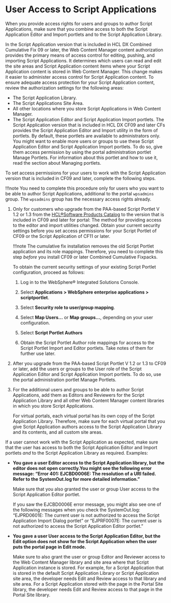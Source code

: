 # User Access to Script Applications

When you provide access rights for users and groups to author Script Applications, make sure that you combine access to both the Script Application Editor and Import portlets and to the Script Application Library.

In the Script Application version that is included in HCL DX Combined Cumulative Fix 09 or later, the Web Content Manager content authorization provides the primary means of access control for editing, pushing, and importing Script Applications. It determines which users can read and edit the site areas and Script Application content items where your Script Application content is stored in Web Content Manager. This change makes it easier to administer access control for Script Application content. To ensure adequate access protection for your Script Application content, review the authorization settings for the following areas:

-   The Script Application Library.
-   The Script Applications Site Area.
-   All other locations where you store Script Applications in Web Content Manager.
-   The Script Application Editor and Script Application Import portlets. The Script Application version that is included in HCL DX CF09 and later CFs provides the Script Application Editor and Import utility in the form of portlets. By default, these portlets are available to administrators only. You might want to enable more users or groups to use these Script Application Editor and Script Application Import portlets. To do so, give them access permission by using the portal administration portlet Manage Portlets. For information about this portlet and how to use it, read the section about Managing portlets.

To set access permissions for your users to work with the Script Application version that is included in CF09 and later, complete the following steps.

!!!note
    You need to complete this procedure only for users who you want to be able to author Script Applications, additional to the portal `wpsadmins` group. The `wpsadmins` group has the necessary access rights already.

1.  Only for customers who upgrade from the PAA-based Script Portlet V 1.2 or 1.3 from the [HCL®Software Products Catalog](https://www.hcltechsw.com/products) to the version that is included in CF09 and later for portal: The method for providing access to the editor and import utilities changed. Obtain your current security settings before you set access permissions for your Script Portlet of CF09 or the Script Application of CF11 or later.

    !!!note
        The cumulative fix installation removes the old Script Portlet application and its role mappings. Therefore, you need to complete this step *before* you install CF09 or later Combined Cumulative Fixpacks.

    To obtain the current security settings of your existing Script Portlet configuration, proceed as follows:

    1.  Log in to the WebSphere® Integrated Solutions Console.

    2.  Select **Applications > WebSphere enterprise applications > scriptportlet**.

    3.  Select **Security role to user/group mapping**.

    4.  Select **Map Users...** or **Map groups...**, depending on your user configuration.

    5.  Select **Script Portlet Authors**

    6.  Obtain the Script Portlet Author role mappings for access to the Script Portlet Import and Editor portlets. Take notes of them for further use later.

2.  After you upgrade from the PAA-based Script Portlet V 1.2 or 1.3 to CF09 or later, add the users or groups to the User role of the Script Application Editor and Script Application Import portlets. To do so, use the portal administration portlet Manage Portlets.

3.  For the additional users and groups to be able to author Script Applications, add them as Editors and Reviewers for the Script Application Library and all other Web Content Manager content libraries in which you store Script Applications.

    For virtual portals, each virtual portal has its own copy of the Script Application Library. Therefore, make sure for each virtual portal that you give Script Application authors access to the Script Application Library and its contents, and all custom site areas.


If a user cannot work with the Script Application as expected, make sure that the user has access to both the Script Application Editor and Import portlets *and* to the Script Application Library as required. Examples:

-   **You gave a user Editor access to the Script Application library, but the editor does not open correctly.You might see the following error message: “Error 401: EJCBD0006E: The resolution of a URI failed. Refer to the SystemOut.log for more detailed information.”**

    Make sure that you also granted the user or group User access to the Script Application Editor portlet.

    If you saw the EJCBD0006E error message, you might also see one of the following messages when you check the SystemOut.log: “EJPRD0601E: The current user is not authorized to access the Script Application Import Dialog portlet” or “EJPRF0007E: The current user is not authorized to access the Script Application Editor portlet.”

-   **You gave a user User access to the Script Application Editor, but the Edit option does not show for the Script Application when the user puts the portal page in Edit mode.**

    Make sure to also grant the user or group Editor and Reviewer access to the Web Content Manager library and site area where that Script Application instance is stored. For example, for a Script Application that is stored in the default Script Application Library or Script Application site area, the developer needs Edit and Review access to that library and site area. For a Script Application stored with the page in the Portal Site library, the developer needs Edit and Review access to that page in the Portal Site library.
